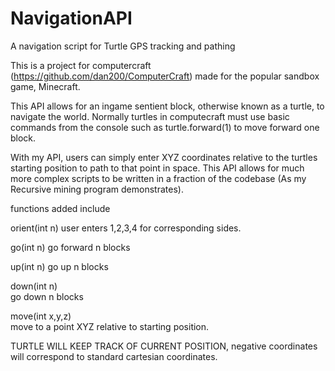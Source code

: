 # NavigationAPI
A navigation script for Turtle GPS tracking and pathing

This is a project for computercraft (https://github.com/dan200/ComputerCraft) made for the popular sandbox game, Minecraft.

This API allows for an ingame sentient block, otherwise known as a turtle, to navigate the world.
Normally turtles in computecraft must use basic commands from the console such as turtle.forward(1) to move forward one block.

With my API, users can simply enter XYZ coordinates relative to the turtles starting position to path to that point in space.
This API allows for much more complex scripts to be written in a fraction of the codebase 
(As my Recursive mining program demonstrates).

functions added include

orient(int n)
user enters 1,2,3,4 for corresponding sides.

go(int n)
go forward n blocks

up(int n)
go up n blocks

down(int n)         
go down n blocks

move(int x,y,z)     
move to a point XYZ relative to starting position.


TURTLE WILL KEEP TRACK OF CURRENT POSITION, negative coordinates will correspond to standard cartesian coordinates.
